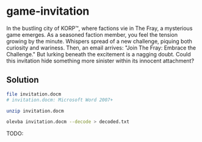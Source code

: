 # game-invitation

In the bustling city of KORP™, where factions vie in The Fray, a mysterious game emerges. As a seasoned faction member, you feel the tension growing by the minute. Whispers spread of a new challenge, piquing both curiosity and wariness. Then, an email arrives: "Join The Fray: Embrace the Challenge." But lurking beneath the excitement is a nagging doubt. Could this invitation hide something more sinister within its innocent attachment?

## Solution

```sh
file invitation.docm
# invitation.docm: Microsoft Word 2007+

unzip invitation.docm

olevba invitation.docm --decode > decoded.txt
```

TODO:
